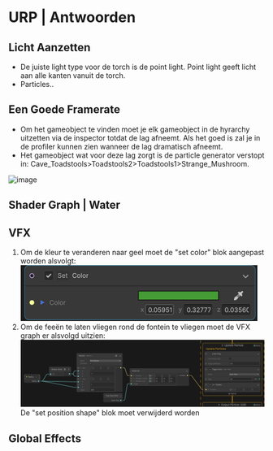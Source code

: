 # URP | Antwoorden

## Licht Aanzetten

-	De juiste light type voor de torch is de point light. Point light geeft licht aan alle kanten vanuit de torch.
-	Particles..


## Een Goede Framerate
-	Om het gameobject te vinden moet je elk gameobject in de hyrarchy uitzetten via de inspector totdat de lag afneemt. Als het goed is zal je in de profiler kunnen zien wanneer de lag dramatisch afneemt. 
-	Het gameobject wat voor deze lag zorgt is de particle generator verstopt in: Cave_Toadstools>Toadstools2>Toadstools1>Strange_Mushroom. 

![image](https://github.com/user-attachments/assets/2817109b-df30-45cc-b094-e1bcac8894c4)

## Shader Graph | Water

## VFX
1. Om de kleur te veranderen naar geel moet de "set color" blok aangepast worden alsvolgt:
![color image](images/color.png)
2. Om de feeën te laten vliegen rond de fontein te vliegen moet de VFX graph er alsvolgd uitzien:
![flying image](images/image-1.png)
De "set position shape" blok moet verwijderd worden 
## Global Effects
